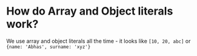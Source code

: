 # How do Array and Object literals work?

We use array and object literals all the time - it looks like `[10, 20, abc]` or `{name: 'Abhas', surname: 'xyz'}`
<!--stackedit_data:
eyJoaXN0b3J5IjpbLTE4MTk0NzI2NTVdfQ==
-->